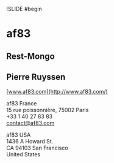 !SLIDE #begin
# af83 #
## Rest-Mongo ##
## Pierre Ruyssen ##

[www.af83.com](http://www.af83.com/)

af83 France  
15 rue poissonnière, 75002 Paris  
+33 1 40 27 83 83  
contact@af83.com

af83 USA  
1436 A Howard St.   
CA 94103 San Francisco  
United States
